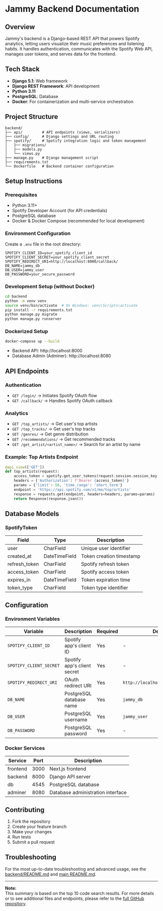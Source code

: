 # Jammy Backend Documentation

## Overview

Jammy's backend is a Django-based REST API that powers Spotify analytics, letting users visualize their music preferences and listening habits. It handles authentication, communicates with the Spotify Web API, manages user tokens, and serves data for the frontend.

## Tech Stack

- **Django 5.1**: Web framework
- **Django REST Framework**: API development
- **Python 3.11**
- **PostgreSQL**: Database
- **Docker**: For containerization and multi-service orchestration

## Project Structure

```
backend/
├── api/         # API endpoints (views, serializers)
├── config/      # Django settings and URL routing
├── spotify/     # Spotify integration logic and token management
│   ├── migrations/
│   ├── models.py
│   └── views.py
├── manage.py    # Django management script
├── requirements.txt
└── Dockerfile   # Backend container configuration
```

## Setup Instructions

### Prerequisites

- Python 3.11+
- Spotify Developer Account (for API credentials)
- PostgreSQL database
- Docker & Docker Compose (recommended for local development)

### Environment Configuration

Create a `.env` file in the root directory:

```
SPOTIFY_CLIENT_ID=your_spotify_client_id
SPOTIFY_CLIENT_SECRET=your_spotify_client_secret
SPOTIFY_REDIRECT_URI=http://localhost:8000/callback/
DB_NAME=jammy_db
DB_USER=jammy_user
DB_PASSWORD=your_secure_password
```

### Development Setup (without Docker)

```bash
cd backend
python -m venv venv
source venv/bin/activate  # On Windows: venv\Scripts\activate
pip install -r requirements.txt
python manage.py migrate
python manage.py runserver
```

### Dockerized Setup

```bash
docker-compose up --build
```
- Backend API: http://localhost:8000
- Database Admin (Adminer): http://localhost:8080

## API Endpoints

### Authentication
- `GET /login/` &rarr; Initiates Spotify OAuth flow
- `GET /callback/` &rarr; Handles Spotify OAuth callback

### Analytics
- `GET /top_artists/` &rarr; Get user's top artists
- `GET /top_tracks/` &rarr; Get user's top tracks
- `GET /genres/` &rarr; Get genre distribution
- `GET /recommendations/` &rarr; Get recommended tracks
- `GET /get_artist/<artist_name>/` &rarr; Search for an artist by name

### Example: Top Artists Endpoint
```python
@api_view(['GET'])
def top_artists(request):
    access_token = spotify.get_user_tokens(request.session.session_key).access_token
    headers = {'Authorization': f'Bearer {access_token}'}
    params = {'limit': 50, 'time_range': 'short_term'}
    endpoint = 'https://api.spotify.com/v1/me/top/artists'
    response = requests.get(endpoint, headers=headers, params=params)
    return Response(response.json())
```

## Database Models

### SpotifyToken

| Field         | Type           | Description                       |
|---------------|----------------|-----------------------------------|
| user          | CharField      | Unique user identifier            |
| created_at    | DateTimeField  | Token creation timestamp          |
| refresh_token | CharField      | Spotify refresh token             |
| access_token  | CharField      | Spotify access token              |
| expires_in    | DateTimeField  | Token expiration time             |
| token_type    | CharField      | Token type identifier             |

## Configuration

### Environment Variables

| Variable               | Description                      | Required | Default                           |
|------------------------|----------------------------------|----------|------------------------------------|
| `SPOTIFY_CLIENT_ID`    | Spotify app's client ID          | Yes      | -                                  |
| `SPOTIFY_CLIENT_SECRET`| Spotify app's client secret      | Yes      | -                                  |
| `SPOTIFY_REDIRECT_URI` | OAuth redirect URI               | Yes      | `http://localhost:8000/callback/`  |
| `DB_NAME`              | PostgreSQL database name         | Yes      | `jammy_db`                         |
| `DB_USER`              | PostgreSQL username              | Yes      | `jammy_user`                       |
| `DB_PASSWORD`          | PostgreSQL password              | Yes      | -                                  |

### Docker Services

| Service     | Port  | Description                        |
|-------------|-------|------------------------------------|
| frontend    | 3000  | Next.js frontend                   |
| backend     | 8000  | Django API server                  |
| db          | 4545  | PostgreSQL database                |
| adminer     | 8080  | Database administration interface  |

## Contributing

1. Fork the repository
2. Create your feature branch
3. Make your changes
4. Run tests
5. Submit a pull request

## Troubleshooting

For the most up-to-date troubleshooting and advanced usage, see the [backend/README.md](https://github.com/VPhilavong/Jammy/blob/main/backend/README.md) and [main README.md](https://github.com/VPhilavong/Jammy/blob/main/README.md).

---

**Note:**  
This summary is based on the top 10 code search results. For more details or to see additional files and endpoints, please refer to the [full GitHub repository](https://github.com/VPhilavong/Jammy).
